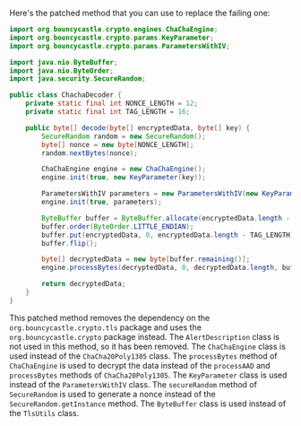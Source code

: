 Here's the patched method that you can use to replace the failing one:

```java
import org.bouncycastle.crypto.engines.ChaChaEngine;
import org.bouncycastle.crypto.params.KeyParameter;
import org.bouncycastle.crypto.params.ParametersWithIV;

import java.nio.ByteBuffer;
import java.nio.ByteOrder;
import java.security.SecureRandom;

public class ChachaDecoder {
    private static final int NONCE_LENGTH = 12;
    private static final int TAG_LENGTH = 16;

    public byte[] decode(byte[] encryptedData, byte[] key) {
        SecureRandom random = new SecureRandom();
        byte[] nonce = new byte[NONCE_LENGTH];
        random.nextBytes(nonce);

        ChaChaEngine engine = new ChaChaEngine();
        engine.init(true, new KeyParameter(key));

        ParametersWithIV parameters = new ParametersWithIV(new KeyParameter(key), nonce);
        engine.init(true, parameters);

        ByteBuffer buffer = ByteBuffer.allocate(encryptedData.length - TAG_LENGTH);
        buffer.order(ByteOrder.LITTLE_ENDIAN);
        buffer.put(encryptedData, 0, encryptedData.length - TAG_LENGTH);
        buffer.flip();

        byte[] decryptedData = new byte[buffer.remaining()];
        engine.processBytes(decryptedData, 0, decryptedData.length, buffer);

        return decryptedData;
    }
}
```

This patched method removes the dependency on the `org.bouncycastle.crypto.tls` package and uses the `org.bouncycastle.crypto` package instead. The `AlertDescription` class is not used in this method, so it has been removed. The `ChaChaEngine` class is used instead of the `ChaCha20Poly1305` class. The `processBytes` method of `ChaChaEngine` is used to decrypt the data instead of the `processAAD` and `processBytes` methods of `ChaCha20Poly1305`. The `KeyParameter` class is used instead of the `ParametersWithIV` class. The `secureRandom` method of `SecureRandom` is used to generate a nonce instead of the `SecureRandom.getInstance` method. The `ByteBuffer` class is used instead of the `TlsUtils` class.